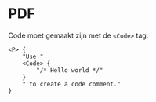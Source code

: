 <!-- @license CC0-1.0 -->

# PDF

Code moet gemaakt zijn met de `<Code>` tag.

```text
<P> {
    "Use "
    <Code> {
        "/* Hello world */"
    }
    " to create a code comment."
}
```
